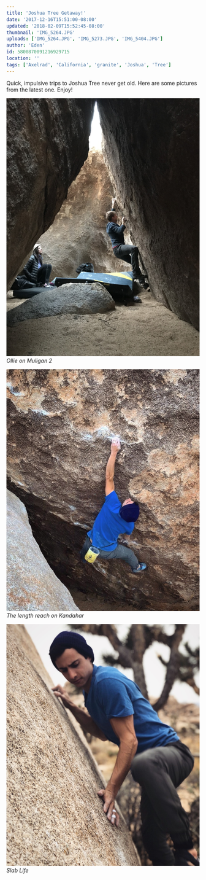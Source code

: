 ```yaml
---
title: 'Joshua Tree Getaway!'
date: '2017-12-16T15:51:00-08:00'
updated: '2018-02-09T15:52:45-08:00'
thumbnail: 'IMG_5264.JPG'
uploads: ['IMG_5264.JPG', 'IMG_5273.JPG', 'IMG_5404.JPG']
author: 'Eden'
id: 5800870091216929715
location: ''
tags: ['Axelrad', 'California', 'granite', 'Joshua', 'Tree']
---
```

Quick, impulsive trips to Joshua Tree never get old. Here are some pictures from the latest one. Enjoy!

![image alt](uploads/IMG_5264.JPG)*Ollie on Muligan 2*

![image alt](uploads/IMG_5273.JPG)*The length reach on Kandahar*

![image alt](uploads/IMG_5404.JPG)*Slab Life*

